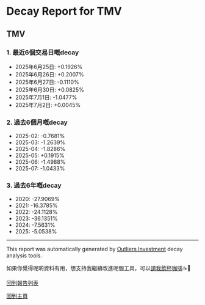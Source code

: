 # Decay Report for TMV

## TMV

### 1. 最近6個交易日嘅decay

- 2025年6月25日: +0.1926%
- 2025年6月26日: +0.2007%
- 2025年6月27日: -0.1110%
- 2025年6月30日: +0.0825%
- 2025年7月1日: -1.0477%
- 2025年7月2日: +0.0045%

### 2. 過去6個月嘅decay

- 2025-02: -0.7681%
- 2025-03: -1.2639%
- 2025-04: -1.8286%
- 2025-05: +0.1915%
- 2025-06: -1.4988%
- 2025-07: -1.0433%

### 3. 過去6年嘅decay

- 2020: -27.9069%
- 2021: -16.3785%
- 2022: -24.1128%
- 2023: -36.1351%
- 2024: -7.5631%
- 2025: -5.0538%

------------------------------
This report was automatically generated by [Outliers Investment](https://outliersecon.github.io/Outliers-Investment/) decay analysis tools.

如果你覺得呢啲資料有用，想支持我繼續改進呢個工具，可以[請我飲杯咖啡](https://buymeacoffee.com/outliersecon)☕🙏

[回到報告列表](https://outliersecon.github.io/Outliers-Investment/reports/reports_public)

[回到主頁](https://outliersecon.github.io/Outliers-Investment/)